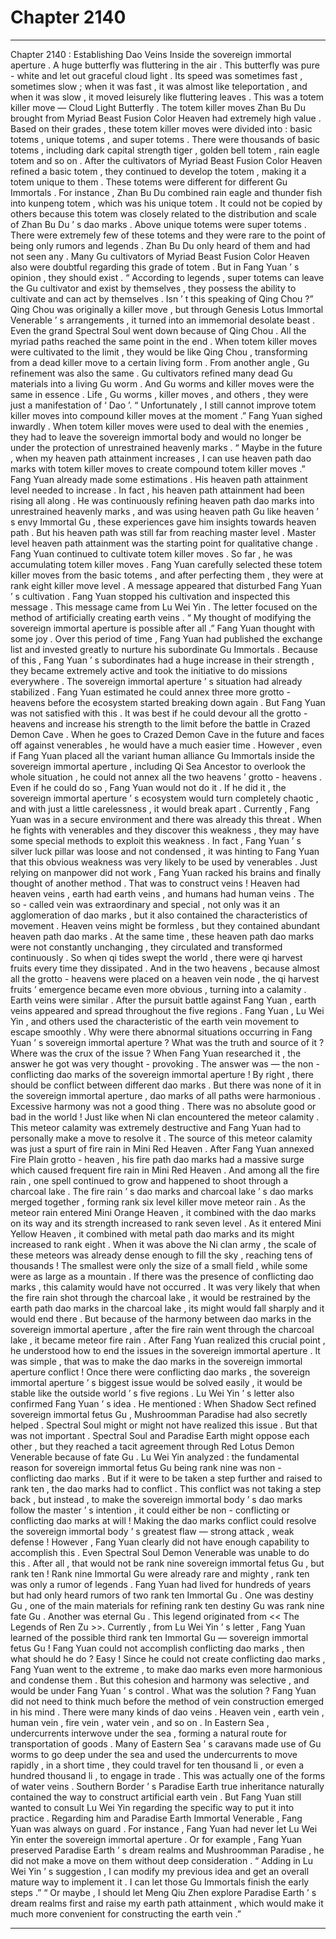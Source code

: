 
# Chapter 2140


---

Chapter 2140 : Establishing Dao Veins
Inside the sovereign immortal aperture .
A huge butterfly was fluttering in the air .
This butterfly was pure - white and let out graceful cloud light . Its speed was sometimes fast , sometimes slow ; when it was fast , it was almost like teleportation , and when it was slow , it moved leisurely like fluttering leaves .
This was a totem killer move — Cloud Light Butterfly .
The totem killer moves Zhan Bu Du brought from Myriad Beast Fusion Color Heaven had extremely high value .
Based on their grades , these totem killer moves were divided into : basic totems , unique totems , and super totems .
There were thousands of basic totems , including dark capital strength tiger , golden bell totem , rain eagle totem and so on .
After the cultivators of Myriad Beast Fusion Color Heaven refined a basic totem , they continued to develop the totem , making it a totem unique to them .
These totems were different for different Gu Immortals .
For instance , Zhan Bu Du combined rain eagle and thunder fish into kunpeng totem , which was his unique totem . It could not be copied by others because this totem was closely related to the distribution and scale of Zhan Bu Du ’ s dao marks .
Above unique totems were super totems .
There were extremely few of these totems and they were rare to the point of being only rumors and legends .
Zhan Bu Du only heard of them and had not seen any .
Many Gu cultivators of Myriad Beast Fusion Color Heaven also were doubtful regarding this grade of totem .
But in Fang Yuan ’ s opinion , they should exist .
“ According to legends , super totems can leave the Gu cultivator and exist by themselves , they possess the ability to cultivate and can act by themselves . Isn ’ t this speaking of Qing Chou ?”
Qing Chou was originally a killer move , but through Genesis Lotus Immortal Venerable ’ s arrangements , it turned into an immemorial desolate beast .
Even the grand Spectral Soul went down because of Qing Chou .
All the myriad paths reached the same point in the end .
When totem killer moves were cultivated to the limit , they would be like Qing Chou , transforming from a dead killer move to a certain living form .
From another angle , Gu refinement was also the same .
Gu cultivators refined many dead Gu materials into a living Gu worm .
And Gu worms and killer moves were the same in essence .
Life , Gu worms , killer moves , and others , they were just a manifestation of ‘ Dao ’.
“ Unfortunately , I still cannot improve totem killer moves into compound killer moves at the moment .” Fang Yuan sighed inwardly .
When totem killer moves were used to deal with the enemies , they had to leave the sovereign immortal body and would no longer be under the protection of unrestrained heavenly marks .
“ Maybe in the future , when my heaven path attainment increases , I can use heaven path dao marks with totem killer moves to create compound totem killer moves .”
Fang Yuan already made some estimations .
His heaven path attainment level needed to increase .
In fact , his heaven path attainment had been rising all along .
He was continuously refining heaven path dao marks into unrestrained heavenly marks , and was using heaven path Gu like heaven ’ s envy Immortal Gu , these experiences gave him insights towards heaven path .
But his heaven path was still far from reaching master level .
Master level heaven path attainment was the starting point for qualitative change .
Fang Yuan continued to cultivate totem killer moves .
So far , he was accumulating totem killer moves .
Fang Yuan carefully selected these totem killer moves from the basic totems , and after perfecting them , they were at rank eight killer move level .
A message appeared that disturbed Fang Yuan ’ s cultivation .
Fang Yuan stopped his cultivation and inspected this message .
This message came from Lu Wei Yin .
The letter focused on the method of artificially creating earth veins .
“ My thought of modifying the sovereign immortal aperture is possible after all .” Fang Yuan thought with some joy .
Over this period of time , Fang Yuan had published the exchange list and invested greatly to nurture his subordinate Gu Immortals . Because of this , Fang Yuan ’ s subordinates had a huge increase in their strength , they became extremely active and took the initiative to do missions everywhere .
The sovereign immortal aperture ’ s situation had already stabilized .
Fang Yuan estimated he could annex three more grotto - heavens before the ecosystem started breaking down again .
But Fang Yuan was not satisfied with this .
It was best if he could devour all the grotto - heavens and increase his strength to the limit before the battle in Crazed Demon Cave .
When he goes to Crazed Demon Cave in the future and faces off against venerables , he would have a much easier time .
However , even if Fang Yuan placed all the variant human alliance Gu Immortals inside the sovereign immortal aperture , including Qi Sea Ancestor to overlook the whole situation , he could not annex all the two heavens ’ grotto - heavens .
Even if he could do so , Fang Yuan would not do it .
If he did it , the sovereign immortal aperture ’ s ecosystem would turn completely chaotic , and with just a little carelessness , it would break apart .
Currently , Fang Yuan was in a secure environment and there was already this threat . When he fights with venerables and they discover this weakness , they may have some special methods to exploit this weakness .
In fact , Fang Yuan ’ s silver luck pillar was loose and not condensed , it was hinting to Fang Yuan that this obvious weakness was very likely to be used by venerables .
Just relying on manpower did not work , Fang Yuan racked his brains and finally thought of another method .
That was to construct veins !
Heaven had heaven veins , earth had earth veins , and humans had human veins .
The so - called vein was extraordinary and special , not only was it an agglomeration of dao marks , but it also contained the characteristics of movement .
Heaven veins might be formless , but they contained abundant heaven path dao marks . At the same time , these heaven path dao marks were not constantly unchanging , they circulated and transformed continuously .
So when qi tides swept the world , there were qi harvest fruits every time they dissipated . And in the two heavens , because almost all the grotto - heavens were placed on a heaven vein node , the qi harvest fruits ’ emergence became even more obvious , turning into a calamity .
Earth veins were similar .
After the pursuit battle against Fang Yuan , earth veins appeared and spread throughout the five regions . Fang Yuan , Lu Wei Yin , and others used the characteristic of the earth vein movement to escape smoothly .
Why were there abnormal situations occurring in Fang Yuan ’ s sovereign immortal aperture ?
What was the truth and source of it ?
Where was the crux of the issue ?
When Fang Yuan researched it , the answer he got was very thought - provoking .
The answer was — the non - conflicting dao marks of the sovereign immortal aperture !
By right , there should be conflict between different dao marks . But there was none of it in the sovereign immortal aperture , dao marks of all paths were harmonious .
Excessive harmony was not a good thing .
There was no absolute good or bad in the world !
Just like when Ni clan encountered the meteor calamity .
This meteor calamity was extremely destructive and Fang Yuan had to personally make a move to resolve it .
The source of this meteor calamity was just a spurt of fire rain in Mini Red Heaven .
After Fang Yuan annexed Fire Plain grotto - heaven , his fire path dao marks had a massive surge which caused frequent fire rain in Mini Red Heaven .
And among all the fire rain , one spell continued to grow and happened to shoot through a charcoal lake .
The fire rain ’ s dao marks and charcoal lake ’ s dao marks merged together , forming rank six level killer move meteor rain .
As the meteor rain entered Mini Orange Heaven , it combined with the dao marks on its way and its strength increased to rank seven level .
As it entered Mini Yellow Heaven , it combined with metal path dao marks and its might increased to rank eight .
When it was above the Ni clan army , the scale of these meteors was already dense enough to fill the sky , reaching tens of thousands !
The smallest were only the size of a small field , while some were as large as a mountain .
If there was the presence of conflicting dao marks , this calamity would have not occurred . It was very likely that when the fire rain shot through the charcoal lake , it would be restrained by the earth path dao marks in the charcoal lake , its might would fall sharply and it would end there .
But because of the harmony between dao marks in the sovereign immortal aperture , after the fire rain went through the charcoal lake , it became meteor fire rain .
After Fang Yuan realized this crucial point , he understood how to end the issues in the sovereign immortal aperture .
It was simple , that was to make the dao marks in the sovereign immortal aperture conflict !
Once there were conflicting dao marks , the sovereign immortal aperture ’ s biggest issue would be solved easily , it would be stable like the outside world ’ s five regions .
Lu Wei Yin ’ s letter also confirmed Fang Yuan ’ s idea .
He mentioned : When Shadow Sect refined sovereign immortal fetus Gu , Mushroomman Paradise had also secretly helped .
Spectral Soul might or might not have realized this issue .
But that was not important .
Spectral Soul and Paradise Earth might oppose each other , but they reached a tacit agreement through Red Lotus Demon Venerable because of fate Gu .
Lu Wei Yin analyzed : the fundamental reason for sovereign immortal fetus Gu being rank nine was non - conflicting dao marks . But if it were to be taken a step further and raised to rank ten , the dao marks had to conflict .
This conflict was not taking a step back , but instead , to make the sovereign immortal body ’ s dao marks follow the master ’ s intention , it could either be non - conflicting or conflicting dao marks at will !
Making the dao marks conflict could resolve the sovereign immortal body ’ s greatest flaw — strong attack , weak defense !
However , Fang Yuan clearly did not have enough capability to accomplish this .
Even Spectral Soul Demon Venerable was unable to do this .
After all , that would not be rank nine sovereign immortal fetus Gu , but rank ten !
Rank nine Immortal Gu were already rare and mighty , rank ten was only a rumor of legends .
Fang Yuan had lived for hundreds of years but had only heard rumors of two rank ten Immortal Gu .
One was destiny Gu , one of the main materials for refining rank ten destiny Gu was rank nine fate Gu .
Another was eternal Gu . This legend originated from << The Legends of Ren Zu >>.
Currently , from Lu Wei Yin ’ s letter , Fang Yuan learned of the possible third rank ten Immortal Gu — sovereign immortal fetus Gu !
Fang Yuan could not accomplish conflicting dao marks , then what should he do ?
Easy !
Since he could not create conflicting dao marks , Fang Yuan went to the extreme , to make dao marks even more harmonious and condense them .
But this cohesion and harmony was selective , and would be under Fang Yuan ’ s control .
What was the solution ?
Fang Yuan did not need to think much before the method of vein construction emerged in his mind .
There were many kinds of dao veins .
Heaven vein , earth vein , human vein , fire vein , water vein , and so on .
In Eastern Sea , undercurrents interwove under the sea , forming a natural route for transportation of goods . Many of Eastern Sea ’ s caravans made use of Gu worms to go deep under the sea and used the undercurrents to move rapidly , in a short time , they could travel for ten thousand li , or even a hundred thousand li , to engage in trade .
This was actually one of the forms of water veins .
Southern Border ’ s Paradise Earth true inheritance naturally contained the way to construct artificial earth vein . But Fang Yuan still wanted to consult Lu Wei Yin regarding the specific way to put it into practice .
Regarding him and Paradise Earth Immortal Venerable , Fang Yuan was always on guard .
For instance , Fang Yuan had never let Lu Wei Yin enter the sovereign immortal aperture . Or for example , Fang Yuan preserved Paradise Earth ’ s dream realms and Mushroomman Paradise , he did not make a move on them without deep consideration .
“ Adding in Lu Wei Yin ’ s suggestion , I can modify my previous idea and get an overall mature way to implement it . I can let those Gu Immortals finish the early steps .”
“ Or maybe , I should let Meng Qiu Zhen explore Paradise Earth ’ s dream realms first and raise my earth path attainment , which would make it much more convenient for constructing the earth vein .”

---

